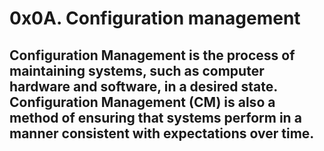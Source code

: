 # 0x0A. Configuration management
## Configuration Management is the process of maintaining systems, such as computer hardware and software, in a desired state. Configuration Management (CM) is also a method of ensuring that systems perform in a manner consistent with expectations over time.
